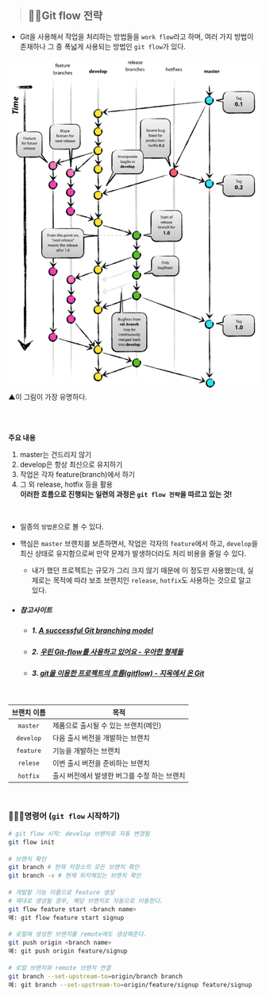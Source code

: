 > ## 👯‍♂️Git flow 전략
- Git을 사용해서 작업을 처리하는 방법들을 `work flow`라고 하며, 여러 가지 방법이 존재하나 그 중 폭넓게 사용되는 방법인 `git flow`가 있다.
<img src="./../img/Tools/Git/git%20flow.png">
▲이 그림이 가장 유명하다.

<br><br>

**주요 내용**
1. master는 건드리지 않기
2. develop은 항상 최신으로 유지하기
3. 작업은 각자 feature(branch)에서 하기
4. 그 외 release, hotfix 등을 활용
<br>**이러한 흐름으로 진행되는 일련의 과정은 `git flow 전략`을 따르고 있는 것!**
<br>

- 일종의 `방법론`으로 볼 수 있다.
- 핵심은 `master` 브랜치를 보존하면서, 작업은 각자의 `feature`에서 하고, `develop`을 최신 상태로 유지함으로써 만약 문제가 발생하더라도 처리 비용을 줄일 수 있다.
  - 내가 했던 프로젝트는 규모가 그리 크지 않기 때문에 이 정도만 사용했는데, 실제로는 목적에 따라 보조 브랜치인 `release`, `hotfix`도 사용하는 것으로 알고 있다.

- ##### 참고사이트
  - ##### 1. [A successful Git branching model](https://nvie.com/posts/a-successful-git-branching-model/)
  - ##### 2. [우린 Git-flow를 사용하고 있어요 - 우아한 형제들](https://woowabros.github.io/experience/2017/10/30/baemin-mobile-git-branch-strategy.html)
  - ##### 3. [git을 이용한 프로젝트의 흐름(gitflow) - 지옥에서 온 Git](https://opentutorials.org/module/2676/15606)

<br>

|브랜치 이름|목적|
|:---:|---|
|`master`|제품으로 출시될 수 있는 브랜치(메인)|
|`develop`|다음 출시 버전을 개발하는 브랜치|
|`feature`|기능을 개발하는 브랜치|
|`relese`|이번 출시 버전을 준비하는 브랜치|
|`hotfix`|출시 버전에서 발생한 버그를 수정 하는 브랜치|

<br>

### 👩🏻‍💻명령어 (`git flow` 시작하기)
```bash
# git flow 시작: develop 브랜치로 자동 변경됨
git flow init

# 브랜치 확인
git branch # 현재 저장소의 모든 브랜치 확인
git branch -v # 현재 위치해있는 브랜치 확인

# 개발할 기능 이름으로 feature 생성
# 제대로 생성될 경우, 해당 브랜치로 자동으로 이동한다.
git flow feature start <branch name>
예: git flow feature start signup

# 로컬에 생성한 브랜치를 remote에도 생성해준다.
git push origin <branch name>
예: git push origin feature/signup

# 로컬 브랜치와 remote 브랜치 연결
git branch --set-upstream-to=origin/branch branch
예: git branch --set-upstream-to=origin/feature/signup feature/signup
```